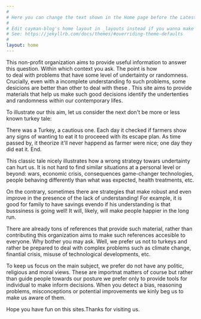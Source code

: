 ```yaml
---
#
# Here you can change the text shown in the Home page before the Latest Posts section.
#
# Edit cayman-blog's home layout in _layouts instead if you wanna make some changes
# See: https://jekyllrb.com/docs/themes/#overriding-theme-defaults
#
layout: home
---
```


This non-profit organization aims to provide useful information to answer this question.
Within which context you ask. The point is how  
to deal with problems that have some level of undertainty or randomness.
Crucially, even with a incomplete understanding fo such problems, 
some desicions are better than other to deal with these . This site aims to provide 
materials that help us make such good decisions identify the 
undertenties and randomness within our contemporary lifes. 

To illustrate our this aim, let us consider the next
don't be more or less known turkey tale:

There was a Turkey, a cautious one. Each day it checked if farmers
show any signs of wanting to eat it to proceeed with its escape plan. 
As time passed by, it theorize it'll never happend as farmer were nice; 
one day they did eat it. End.

This classic tale nicely illustrates how a wrong strategy towars undertainty 
can hurt us. It is not hard to find similar situations
at a personal level or beyond: wars, economic crisis, consequences
game-changer technologies, people behaving differently 
than what was expected, health treatments, etc.

On the contrary, sometimes there are strategies that make 
robust and even improve in the presence of the lack of 
understanding! For example, it is good for family to have savings 
evendo if his understanding is that busssiness is going well!
It will, likely, will make people happier in the long run.

There are already tons of references that provide such material, rather than
contributing this organization aims to make such references accesible to everyone. 
Why bother you may ask. Well, we prefer us not to turkeys and rather be 
prepared to deal with complex problems such as climate change, finantial crisis, 
misuse of technological developments, etc. 

To keep us focus on the main subject, we prefer do not have any politic, 
religious and moral views. These are importnat matters of course but rather than 
guide people towards our posture we prefer only to provide tools for 
individual to make inform decisions. When you detect a bias, reasoning problems,
misconceptions or potential improvements we kinly beg us to make us aware of them. 

Hope you have fun on this sites.Thanks for visiting us. 






